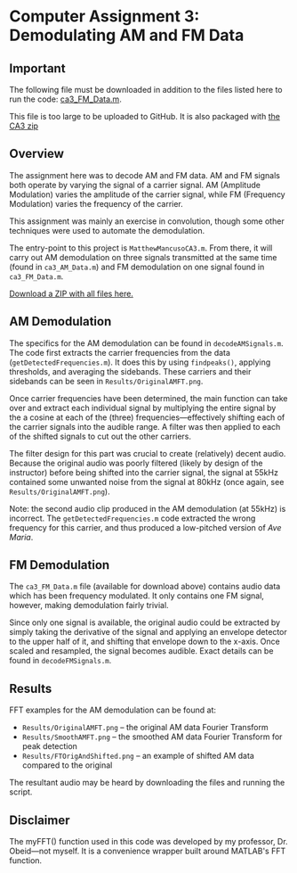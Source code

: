 # Computer Assignment 3: Demodulating AM and FM Data
## Important
The following file must be downloaded in addition to the files listed here to run the code:
[ca3_FM_Data.m](https://drive.google.com/file/d/1XIZ1wWOjZ5APeAmpKdg4Udy5pN8l8i4j/view?usp=sharing).

This file is too large to be uploaded to GitHub. It is also packaged with [the CA3 zip](https://drive.google.com/file/d/1CovjC2Fgk5z18ZI2CaBzEsn1X5kfDhIN/view?usp=sharing)

## Overview
The assignment here was to decode AM and FM data. AM and FM signals both operate by varying the signal of a carrier signal. AM (Amplitude Modulation) varies the amplitude of the carrier signal, while FM (Frequency Modulation) varies the frequency of the carrier.

This assignment was mainly an exercise in convolution, though some other techniques were used to automate the demodulation.

The entry-point to this project is `MatthewMancusoCA3.m`. From there, it will carry out AM demodulation on three signals transmitted at the same time (found in `ca3_AM_Data.m`) and FM demodulation on one signal found in `ca3_FM_Data.m`.

[Download a ZIP with all files here.](https://drive.google.com/file/d/1CovjC2Fgk5z18ZI2CaBzEsn1X5kfDhIN/view?usp=sharing)

## AM Demodulation
The specifics for the AM demodulation can be found in `decodeAMSignals.m`. The code first extracts the carrier frequencies from the data (`getDetectedFrequencies.m`). It does this by using `findpeaks()`, applying thresholds, and averaging the sidebands. These carriers and their sidebands can be seen in `Results/OriginalAMFT.png`.

Once carrier frequencies have been determined, the main function can take over and extract each individual signal by multiplying the entire signal by the a cosine at each of the (three) frequencies—effectively shifting each of the carrier signals into the audible range. A filter was then applied to each of the shifted signals to cut out the other carriers.

The filter design for this part was crucial to create (relatively) decent audio. Because the original audio was poorly filtered (likely by design of the instructor) before being shifted into the carrier signal, the signal at 55kHz contained some unwanted noise from the signal at 80kHz (once again, see `Results/OriginalAMFT.png`).

Note: the second audio clip produced in the AM demodulation (at 55kHz) is incorrect. The `getDetectedFrequencies.m` code extracted the wrong frequency for this carrier, and thus produced a low-pitched version of *Ave Maria*.

## FM Demodulation
The `ca3_FM_Data.m` file (available for download above) contains audio data which has been frequency modulated. It only contains one FM signal, however, making demodulation fairly trivial.

Since only one signal is available, the original audio could be extracted by simply taking the derivative of the signal and applying an envelope detector to the upper half of it, and shifting that envelope down to the x-axis. Once scaled and resampled, the signal becomes audible. Exact details can be found in `decodeFMSignals.m`.

## Results
FFT examples for the AM demodulation can be found at:
* `Results/OriginalAMFT.png` – the original AM data Fourier Transform
* `Results/SmoothAMFT.png` – the smoothed AM data Fourier Transform for peak detection
* `Results/FTOrigAndShifted.png` – an example of shifted AM data compared to the original

The resultant audio may be heard by downloading the files and running the script.

## Disclaimer
The myFFT() function used in this code was developed by my professor, Dr. Obeid—not myself. It is a convenience wrapper built around MATLAB's FFT function.
